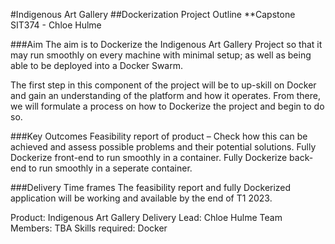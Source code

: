 #Indigenous Art Gallery
##Dockerization Project Outline
**Capstone SIT374 - Chloe Hulme

###Aim
The aim is to Dockerize the Indigenous Art Gallery Project so that it may run smoothly on every machine with minimal setup; as well as being able to be deployed into a Docker Swarm.

The first step in this component of the project will be to up-skill on Docker and gain an understanding of the platform and how it operates. From there, we will formulate a process on how to Dockerize the project and begin to do so.

###Key Outcomes
Feasibility report of product – Check how this can be achieved and assess possible problems and their potential solutions.
Fully Dockerize front-end to run smoothly in a container.
Fully Dockerize back-end to run smoothly in a seperate container.

###Delivery Time frames
The feasibility report and fully Dockerized application will be working and available by the end of T1 2023.

Product: Indigenous Art Gallery
Delivery Lead: Chloe Hulme
Team Members: TBA
Skills required: Docker

